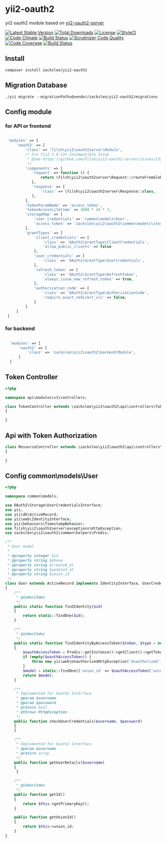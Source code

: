 # yii2-oauth2

yii2 oauth2 module based on [yii2-oauth2-server](https://github.com/Filsh/yii2-oauth2-server)


[![Latest Stable Version](https://poser.pugx.org/zacksleo/yii2-oauth2/version)](https://packagist.org/packages/zacksleo/yii2-oauth2)
[![Total Downloads](https://poser.pugx.org/zacksleo/yii2-oauth2/downloads)](https://packagist.org/packages/zacksleo/yii2-oauth2)
[![License](https://poser.pugx.org/zacksleo/yii2-oauth2/license)](https://packagist.org/packages/zacksleo/yii2-oauth2)
[![StyleCI](https://styleci.io/repos/117953253/shield?branch=master)](https://styleci.io/repos/117953253)
[![Code Climate](https://img.shields.io/codeclimate/github/zacksleo/yii2-oauth2.svg)]()
[![Build Status](https://travis-ci.org/zacksleo/yii2-oauth2.svg?branch=master)](https://travis-ci.org/zacksleo/yii2-oauth2)
[![Scrutinizer Code Quality](https://scrutinizer-ci.com/g/zacksleo/yii2-oauth2/badges/quality-score.png?b=master)](https://scrutinizer-ci.com/zacksleo/yii2-oauth2/?branch=master)
[![Code Coverage](https://scrutinizer-ci.com/g/zacksleo/yii2-oauth2/badges/coverage.png?b=master)](https://scrutinizer-ci.com/g/zacksleo/yii2-oauth2/?branch=master)
[![Build Status](https://scrutinizer-ci.com/g/zacksleo/yii2-oauth2/badges/build.png?b=master)](https://scrutinizer-ci.com/g/zacksleo/yii2-oauth2/build-status/master)


## Install

```
composer install zacksleo/yii2-oauth2

```

## Migration Database


```
./yii migrate --migrationPath=@vendor/zacksleo/yii2-oauth2/migrations

```

## Config module

### for API or frontend

```php

 'modules' => [
     'oauth2' => [
         'class' => 'filsh\yii2\oauth2server\Module',
         /* Fix Yii2 2.0.13+ Incompatible Issue
          * @see https://github.com/Filsh/yii2-oauth2-server/issues/132
          */
         'components' => [
            'request' => function () {
                return \filsh\yii2\oauth2server\Request::createFromGlobals();
            },
            'response' => [
                'class' => \filsh\yii2\oauth2server\Response::class,
            ],
         ],
         'tokenParamName' => 'access_token',
         'tokenAccessLifetime' => 3600 * 24 * 7,
         'storageMap' => [
             'user_credentials' => 'common\models\User',
             'access_token' => 'zacksleo\yii2\oauth2\common\models\storage\AccessToken',
         ],
         'grantTypes' => [
             'client_credentials' => [
                 'class' => 'OAuth2\GrantType\ClientCredentials',
                 'allow_public_clients' => false
             ],
             'user_credentials' => [
                 'class' => 'OAuth2\GrantType\UserCredentials',
             ],
             'refresh_token' => [
                 'class' => 'OAuth2\GrantType\RefreshToken',
                 'always_issue_new_refresh_token' => true,
             ],
             'authorization_code' => [
                 'class' => 'OAuth2\GrantType\AuthorizationCode',
                 'require_exact_redirect_uri' => false,
             ]
         ]
     ]
 ]

```

### for backend

```php

  'modules' => [
      'oauth2' => [
          'class' => 'zacksleo\yii2\oauth2\backend\Module',
      ]
  ]

```

## Token Controller

```php
<?php

namespace api\modules\v1\controllers;

class TokenController extends \zacksleo\yii2\oauth2\api\controllers\TokenController
{

}

```

## Api with Token Authorization

```php
class ResourceController extends \zacksleo\yii2\oauth2\api\controllers\Oauth2Controller 
{

}

```

## Config common\models\User

```php
<?php

namespace common\models;

use OAuth2\Storage\UserCredentialsInterface;
use yii;
use yii\db\ActiveRecord;
use yii\web\IdentityInterface;
use yii\behaviors\TimestampBehavior;
use filsh\yii2\oauth2server\exceptions\HttpException;
use zacksleo\yii2\oauth2\common\helpers\Predis;

/**
 * User model
 *
 * @property integer $id
 * @property string $phone
 * @property string $created_at
 * @property string $updated_at
 * @property string $union_id
 */
class User extends ActiveRecord implements IdentityInterface, UserCredentialsInterface
{
    /**
     * @inheritdoc
     */
    public static function findIdentity($id)
    {
        return static::findOne($id);
    }

    /**
     * @inheritdoc
     */
    public static function findIdentityByAccessToken($token, $type = null)
    {
        $oauthAccessToken = Predis::getInstance()->getClient()->getToken($token);
        if (empty($oauthAccessToken)) {
            throw new yii\web\UnauthorizedHttpException('Unauthorized');
        }
        $model = static::findOne(['union_id' => $oauthAccessToken['union_id']]);
        return $model;
    }

    /**
     * Implemented for Oauth2 Interface
     * @param $username
     * @param $password
     * @return bool
     * @throws HttpException
     */
    public function checkUserCredentials($username, $password)
    {
    }

    /**
     * Implemented for Oauth2 Interface
     * @param $username
     * @return array
     */
    public function getUserDetails($username)
    {
     }

    /**
     * @inheritdoc
     */
    public function getId()
    {
        return $this->getPrimaryKey();
    }

    public function getUnionId()
    {
        return $this->union_id;
    }
}

```

